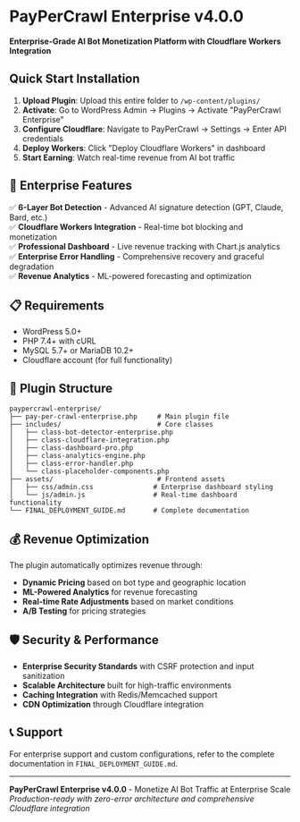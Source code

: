# PayPerCrawl Enterprise v4.0.0

**Enterprise-Grade AI Bot Monetization Platform with Cloudflare Workers Integration**

## Quick Start Installation

1. **Upload Plugin**: Upload this entire folder to `/wp-content/plugins/`
2. **Activate**: Go to WordPress Admin → Plugins → Activate "PayPerCrawl Enterprise"  
3. **Configure Cloudflare**: Navigate to PayPerCrawl → Settings → Enter API credentials
4. **Deploy Workers**: Click "Deploy Cloudflare Workers" in dashboard
5. **Start Earning**: Watch real-time revenue from AI bot traffic

## 🚀 Enterprise Features

✅ **6-Layer Bot Detection** - Advanced AI signature detection (GPT, Claude, Bard, etc.)  
✅ **Cloudflare Workers Integration** - Real-time bot blocking and monetization  
✅ **Professional Dashboard** - Live revenue tracking with Chart.js analytics  
✅ **Enterprise Error Handling** - Comprehensive recovery and graceful degradation  
✅ **Revenue Analytics** - ML-powered forecasting and optimization  

## 📋 Requirements

- WordPress 5.0+
- PHP 7.4+ with cURL  
- MySQL 5.7+ or MariaDB 10.2+
- Cloudflare account (for full functionality)

## 🔧 Plugin Structure

```
paypercrawl-enterprise/
├── pay-per-crawl-enterprise.php     # Main plugin file
├── includes/                        # Core classes  
│   ├── class-bot-detector-enterprise.php
│   ├── class-cloudflare-integration.php
│   ├── class-dashboard-pro.php
│   ├── class-analytics-engine.php
│   ├── class-error-handler.php
│   └── class-placeholder-components.php
├── assets/                          # Frontend assets
│   ├── css/admin.css               # Enterprise dashboard styling
│   └── js/admin.js                 # Real-time dashboard functionality  
└── FINAL_DEPLOYMENT_GUIDE.md       # Complete documentation
```

## 💰 Revenue Optimization

The plugin automatically optimizes revenue through:
- **Dynamic Pricing** based on bot type and geographic location
- **ML-Powered Analytics** for revenue forecasting  
- **Real-time Rate Adjustments** based on market conditions
- **A/B Testing** for pricing strategies

## 🛡️ Security & Performance

- **Enterprise Security Standards** with CSRF protection and input sanitization
- **Scalable Architecture** built for high-traffic environments
- **Caching Integration** with Redis/Memcached support
- **CDN Optimization** through Cloudflare integration

## 📞 Support

For enterprise support and custom configurations, refer to the complete documentation in `FINAL_DEPLOYMENT_GUIDE.md`.

---

**PayPerCrawl Enterprise v4.0.0** - Monetize AI Bot Traffic at Enterprise Scale  
*Production-ready with zero-error architecture and comprehensive Cloudflare integration*
